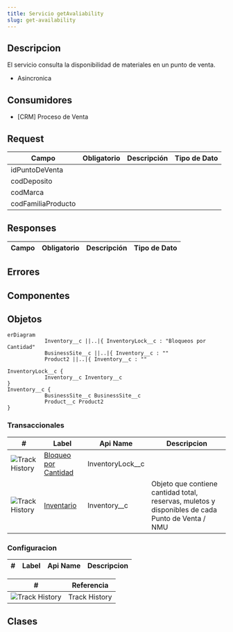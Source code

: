 ```yaml
---
title: Servicio getAvaliability
slug: get-availability
---
```


## Descripcion
El servicio consulta la disponibilidad de materiales en un punto de venta. 


* Asincronica


## Consumidores

* [CRM] Proceso de Venta


## Request

| Campo             | Obligatorio  | Descripción | Tipo de Dato | 
| -----             | ------------ | ----------- | ------------ |
| idPuntoDeVenta    |  |  |  |
| codDeposito       |  |  |  |
| codMarca          |  |  |  |
| codFamiliaProducto|  |  |  |

 
## Responses

| Campo | Obligatorio  | Descripción | Tipo de Dato | 
| ----- | ------------ | ----------- | ------------ |


## Errores


## Componentes


## Objetos
<!-- START autogenerated-objects -->

```mermaid
erDiagram
            Inventory__c ||..|{ InventoryLock__c : "Bloqueos por Cantidad"
            BusinessSite__c ||..|{ Inventory__c : ""
            Product2 ||..|{ Inventory__c : ""

InventoryLock__c {
            Inventory__c Inventory__c
}
Inventory__c {
            BusinessSite__c BusinessSite__c
            Product__c Product2
}

```

### Transaccionales

| #   | Label | Api Name | Descripcion |
| --- | ----- | -------- | ----------- |
| <div class="icons">![Track History](/img/tracker_60.png)</div> | [Bloqueo por Cantidad](/diccionarios/objects/InventoryLock__c) | InventoryLock__c ||
| <div class="icons">![Track History](/img/tracker_60.png)</div> | [Inventario](/diccionarios/objects/Inventory__c) | Inventory__c |Objeto que contiene cantidad total, reservas, muletos y disponibles de cada Punto de Venta / NMU|

### Configuracion

| #   | Label | Api Name | Descripcion |
| --- | ----- | -------- | ----------- |

| #                                                              | Referencia    |
| -------------------------------------------------------------- | ------------- |
| <div class="icons">![Track History](/img/tracker_60.png)</div> | Track History |

<!-- END autogenerated-objects -->

## Clases
